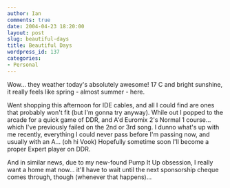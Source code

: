 ```yaml
---
author: Ian
comments: true
date: 2004-04-23 18:20:00
layout: post
slug: beautiful-days
title: Beautiful Days
wordpress_id: 137
categories:
- Personal
---
```


Wow... they weather today's absolutely awesome!  17 C and bright sunshine, it really feels like spring - almost summer - here.  

Went shopping this afternoon for IDE cables, and all I could find are ones that probably won't fit (but I'm gonna try anyway).  While out I popped to the arcade for a quick game of DDR, and A'd Euromix 2's Normal 1 course... which I've previously failed on the 2nd or 3rd song.  I dunno what's up with me recently, everything I could never pass before I'm passing now, and usually with an A...  (oh hi Vook)  Hopefully sometime soon I'll become a proper Expert player on DDR.  

And in similar news, due to my new-found Pump It Up obsession, I really want a home mat now... it'll have to wait until the next sponsorship cheque comes through, though (whenever that happens)...
